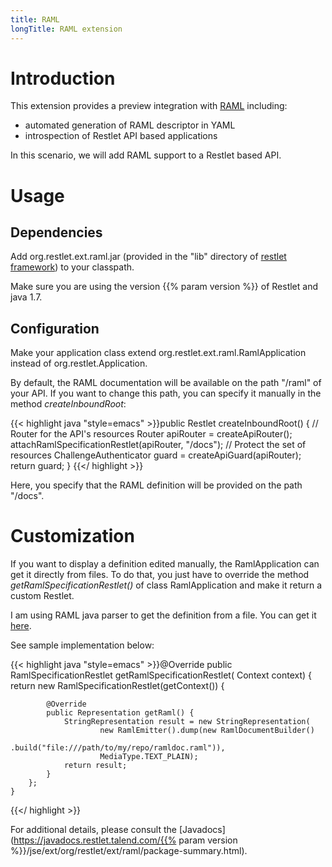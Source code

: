 ```yaml
---
title: RAML
longTitle: RAML extension
---
```

# Introduction

This extension provides a preview integration with [RAML](http://raml.org/) including:

- automated generation of RAML descriptor in YAML
- introspection of Restlet API based applications

In this scenario, we will add RAML support to a Restlet based API.

# Usage

## Dependencies

Add org.restlet.ext.raml.jar (provided in the "lib" directory of
[restlet framework](/downloads/current#release=testing&edition=jse&distribution=zip
"download restlet framework")) to your classpath.

Make sure you are using the version {{% param version %}} of Restlet and java 1.7.

## Configuration

Make your application class extend org.restlet.ext.raml.RamlApplication instead of org.restlet.Application.

By default, the RAML documentation will be available on the path "/raml" of your API. If you want to change this path, you can specify it manually in the method _createInboundRoot_:

{{< highlight java "style=emacs" >}}public Restlet createInboundRoot() {
        // Router for the API's resources
        Router apiRouter = createApiRouter();
        attachRamlSpecificationRestlet(apiRouter, "/docs");
        // Protect the set of resources
        ChallengeAuthenticator guard = createApiGuard(apiRouter);
        return guard;
    }
{{</ highlight >}}

Here, you specify that the RAML definition will be provided on the path "/docs".

# Customization

If you want to display a definition edited manually, the RamlApplication can get it directly from files. To do that, you just have to override the method _getRamlSpecificationRestlet()_ of class RamlApplication and make it return a custom Restlet.

I am using RAML java parser to get the definition from a file. You can get it [here](https://github.com/raml-org/raml-java-parser).

See sample implementation below:

{{< highlight java "style=emacs" >}}@Override
    public RamlSpecificationRestlet getRamlSpecificationRestlet(
            Context context) {
        return new RamlSpecificationRestlet(getContext()) {

            @Override
            public Representation getRaml() {
                StringRepresentation result = new StringRepresentation(
        				new RamlEmitter().dump(new RamlDocumentBuilder()
        						.build("file:///path/to/my/repo/ramldoc.raml")),
        			    MediaType.TEXT_PLAIN);
                return result;
            }
        };
    }
{{</ highlight >}}

For additional details, please consult the
[Javadocs](https://javadocs.restlet.talend.com/{{% param version %}}/jse/ext/org/restlet/ext/raml/package-summary.html).
